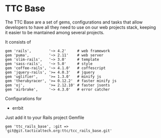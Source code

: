 # TTC Base

The TTC Base are a set of gems, configurations and tasks that allow developers to have all they need to use on our web projects stack, keeping it easier to be mantained among several projects.

It consists of
```
gem 'rails',        '~> 4.2'     # web framework
gem 'puma',         '~> 2.11'    # web server
gem 'slim-rails',   '~> 3.0'     # template
gem 'sass-rails',   '~> 5.0'     # style
gem 'coffee-rails', '~> 4.1.0'   # coffescript
gem 'jquery-rails', '>= 4.0.3'   # jquery
gem 'uglifier',     '>= 1.3.0'   # minify js
gem 'therubyracer', '>= 0.12.2'  # faster minify js
gem 'oj',           '>= 2.12.10' # faster jsonts
gem 'airbrake',     '~> 4.3.0'   # error catcher
```

Configurations for
+ errbit

Just add it to your Rails project Gemfile
```
gem 'ttc_rails_base', :git => 'git@git.tacticaltech.org:ttc/tcc_rails_base.git'
```